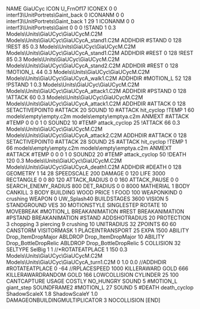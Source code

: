 NAME GiaUCyc
ICON U_FrnOf17
ICONEX 0 0 interf3\UnitPortrets\Gaint_back 0
ICONANM 0 0 interf3\UnitPortrets\Gaint_back 1 29 1
ICONANM 0 0 interf3\UnitPortrets\Gaint 0 0 0
!STAND          1 0.3  Models\Units\GiaUCyc\GiaUCycM.C2M Models\Units\GiaUCyc\GiaUCycA_stand1.C2M
ADDHDIR #STAND 0 128
!REST          85 0.3  Models\Units\GiaUCyc\GiaUCycM.C2M Models\Units\GiaUCyc\GiaUCycA_stand1.C2M
ADDHDIR #REST 0 128
!REST          85 0.3  Models\Units\GiaUCyc\GiaUCycM.C2M Models\Units\GiaUCyc\GiaUCycA_stand2.C2M
ADDHDIR #REST 0 128
!MOTION_L      44 0.3  Models\Units\GiaUCyc\GiaUCycM.C2M Models\Units\GiaUCyc\GiaUCycA_walk1.C2M
ADDHDIR #MOTION_L 52 128
!PSTAND        1  0.3  Models\Units\GiaUCyc\GiaUCycM.C2M Models\Units\GiaUCyc\GiaUCycA_attack1.C2M
ADDHDIR #PSTAND 0 128 
!ATTACK        60 0.3  Models\Units\GiaUCyc\GiaUCycM.C2M Models\Units\GiaUCyc\GiaUCycA_attack1.C2M
ADDHDIR #ATTACK 0 128
SETACTIVEPOINT0 #ATTACK 20
SOUND 10 #ATTACK hit_cyclop
!TEMP  1 60 models\empty\empty.c2m models\empty\emptya.c2m
ANMEXT #ATTACK #TEMP 0 0 0 1 0
SOUND2 10 #TEMP attack_cyclop 25
!ATTACK        66 0.3  Models\Units\GiaUCyc\GiaUCycM.C2M Models\Units\GiaUCyc\GiaUCycA_attack2.C2M
ADDHDIR #ATTACK 0 128
SETACTIVEPOINT0 #ATTACK 28
SOUND 25 #ATTACK hit_cyclop
!TEMP  1 66 models\empty\empty.c2m models\empty\emptya.c2m
ANMEXT #ATTACK #TEMP 0 0 0 1 0
SOUND2 20 #TEMP attack_cyclop 50
!DEATH         120 0.3  Models\Units\GiaUCyc\GiaUCycM.C2M Models\Units\GiaUCyc\GiaUCycA_death1.C2M
ADDHDIR #DEATH 0 128
GEOMETRY 1 14 28
SPEEDSCALE 200
DAMAGE   0 120
LIFE     3000
RECTANGLE 0 0 80 120
ATTACK_RADIUS 0 0 160
ATTACK_PAUSE 0 0
SEARCH_ENEMY_RADIUS 800
DET_RADIUS 0 0 8000
MATHERIAL 1 BODY
CANKILL 3 BODY BUILDING WOOD 
PRICE 1 FOOD 100
WEAPONKIND 0 crushing
WEAPON 0 UW_Splash40
BUILDSTAGES 3600
VISION 5
STANDGROUND
VES 30
MOTIONSTYLE SINGLESTEP
ROTATE 10
MOVEBREAK #MOTION_L
BREAKANIMATION #REST
BREAKANIMATION #PSTAND
BREAKANIMATION #STAND
ADDSHOTRADIUS 20
PROTECTION 3 chopping 3 piercing 9 crushing 10
UNITRADIUS 32
ZPOINTS 60 60
CANSTORM
VISITORMASK 1
PLACEINTRANSPORT 25
EXPA  1500
ABILITY Drop_ItemDropMajor
ABLDROP Drop_ItemDropMajor 10
ABILITY Drop_BottleDropRelic
ABLDROP Drop_BottleDropRelic 5
COLLISION 32
SELTYPE SelBig 1 1
//*ROTATEATPLACE      1 150 0.3 Models\Units\GiaUCyc\GiaUCycM.C2M Models\Units\GiaUCyc\GiaUCycA_turn1.C2M 0 1.0 0.0
//ADDHDIR #ROTATEATPLACE 0 -64
//RPLACESPEED         1000
KILLERAWARD             GOLD 666
KILLERAWARDRANDOM       GOLD 166
LOWCOLLISION
CYLINDER 25 100
CANTCAPTURE
USAGE COSTLY
NO_HUNGRY
SOUND 5 #MOTION_L giant_step
SOUNDFRAME2 #MOTION_L 27
SOUND 5 #DEATH death_cyclop
ShadowScaleX 1.8
ShadowScaleY 1.0
DAMAGEONBUILDINGMULTIPLICATOR 3
NOCOLLISION
[END]
